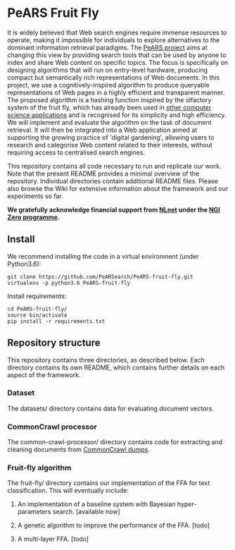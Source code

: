 # PeARS Fruit Fly

It is widely believed that Web search engines require immense resources to operate, making it impossible for individuals to explore alternatives to the dominant information retrieval paradigms. The [PeARS project](https://pearsproject.org/) aims at changing this view by providing search tools that can be used by anyone to index and share Web content on specific topics. The focus is specifically on designing algorithms that will run on entry-level hardware, producing compact but semantically rich representations of Web documents. In this project, we use a cognitively-inspired algorithm to produce queryable representations of Web pages in a highly efficient and transparent manner. The proposed algorithm is a hashing function inspired by the olfactory system of the fruit fly, which has already been used in [other computer science applications](https://science.sciencemag.org/content/358/6364/793.abstract) and is recognised for its simplicity and high efficiency. We will implement and evaluate the algorithm on the task of document retrieval. It will then be integrated into a Web application aimed at supporting the growing practice of 'digital gardening', allowing users to research and categorise Web content related to their interests, without requiring access to centralised search engines.

This repository contains all code necessary to run and replicate our work. Note that the present README provides a minimal overview of the repository. Individual directories contain additional README files. Please also browse the Wiki for extensive information about the framework and our experiments so far.

**We gratefully acknowledge financial support from [NLnet](https://nlnet.nl/) under the [NGI Zero programme](https://nlnet.nl/NGI0/).**

## Install

We recommend installing the code in a virtual environment (under Python3.6):

    git clone https://github.com/PeARSearch/PeARS-fruit-fly.git
    virtualenv -p python3.6 PeARS-fruit-fly

Install requirements:

    cd PeARS-fruit-fly/
    source bin/activate
    pip install -r requirements.txt

## Repository structure

This repository contains three directories, as described below. Each directory contains its own README, which contains further details on each aspect of the framework.

### Dataset

The datasets/ directory contains data for evaluating document vectors.

### CommonCrawl processor

The common-crawl-processor/ directory contains code for extracting and cleaning documents from [CommonCrawl dumps](https://commoncrawl.org/the-data/get-started/).

### Fruit-fly algorithm

The fruit-fly/ directory contains our implementation of the FFA for text classification. This will eventually include:

1. An implementation of a baseline system with Bayesian hyper-parameters search. \[available now\]

2. A genetic algorithm to improve the performance of the FFA. \[todo\]

3. A multi-layer FFA. \[todo\]


